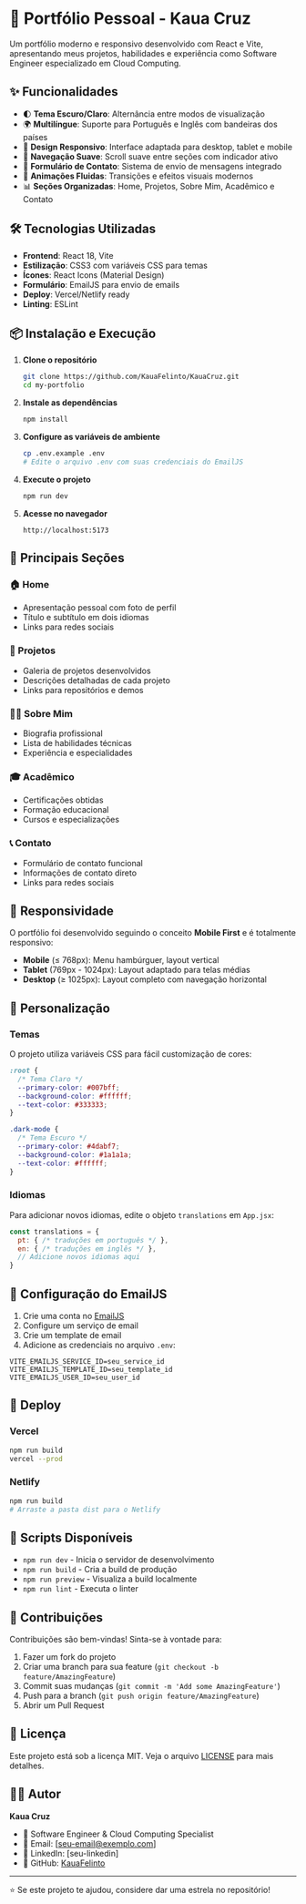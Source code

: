 # 🚀 Portfólio Pessoal - Kaua Cruz

Um portfólio moderno e responsivo desenvolvido com React e Vite, apresentando meus projetos, habilidades e experiência como Software Engineer especializado em Cloud Computing.

## ✨ Funcionalidades

- 🌓 **Tema Escuro/Claro**: Alternância entre modos de visualização
- 🌍 **Multilíngue**: Suporte para Português e Inglês com bandeiras dos países
- 📱 **Design Responsivo**: Interface adaptada para desktop, tablet e mobile
- 🎯 **Navegação Suave**: Scroll suave entre seções com indicador ativo
- 📧 **Formulário de Contato**: Sistema de envio de mensagens integrado
- 🎨 **Animações Fluidas**: Transições e efeitos visuais modernos
- 📊 **Seções Organizadas**: Home, Projetos, Sobre Mim, Acadêmico e Contato

## 🛠️ Tecnologias Utilizadas

- **Frontend**: React 18, Vite
- **Estilização**: CSS3 com variáveis CSS para temas
- **Ícones**: React Icons (Material Design)
- **Formulário**: EmailJS para envio de emails
- **Deploy**: Vercel/Netlify ready
- **Linting**: ESLint

## 📦 Instalação e Execução

1. **Clone o repositório**
   ```bash
   git clone https://github.com/KauaFelinto/KauaCruz.git
   cd my-portfolio
   ```

2. **Instale as dependências**
   ```bash
   npm install
   ```

3. **Configure as variáveis de ambiente**
   ```bash
   cp .env.example .env
   # Edite o arquivo .env com suas credenciais do EmailJS
   ```

4. **Execute o projeto**
   ```bash
   npm run dev
   ```

5. **Acesse no navegador**
   ```
   http://localhost:5173
   ```

## 🌟 Principais Seções

### 🏠 Home
- Apresentação pessoal com foto de perfil
- Título e subtítulo em dois idiomas
- Links para redes sociais

### 💼 Projetos
- Galeria de projetos desenvolvidos
- Descrições detalhadas de cada projeto
- Links para repositórios e demos

### 👨‍💻 Sobre Mim
- Biografia profissional
- Lista de habilidades técnicas
- Experiência e especialidades

### 🎓 Acadêmico
- Certificações obtidas
- Formação educacional
- Cursos e especializações

### 📞 Contato
- Formulário de contato funcional
- Informações de contato direto
- Links para redes sociais

## 📱 Responsividade

O portfólio foi desenvolvido seguindo o conceito **Mobile First** e é totalmente responsivo:

- **Mobile** (≤ 768px): Menu hambúrguer, layout vertical
- **Tablet** (769px - 1024px): Layout adaptado para telas médias
- **Desktop** (≥ 1025px): Layout completo com navegação horizontal

## 🎨 Personalização

### Temas
O projeto utiliza variáveis CSS para fácil customização de cores:

```css
:root {
  /* Tema Claro */
  --primary-color: #007bff;
  --background-color: #ffffff;
  --text-color: #333333;
}

.dark-mode {
  /* Tema Escuro */
  --primary-color: #4dabf7;
  --background-color: #1a1a1a;
  --text-color: #ffffff;
}
```

### Idiomas
Para adicionar novos idiomas, edite o objeto `translations` em `App.jsx`:

```javascript
const translations = {
  pt: { /* traduções em português */ },
  en: { /* traduções em inglês */ },
  // Adicione novos idiomas aqui
}
```

## 📧 Configuração do EmailJS

1. Crie uma conta no [EmailJS](https://www.emailjs.com/)
2. Configure um serviço de email
3. Crie um template de email
4. Adicione as credenciais no arquivo `.env`:

```env
VITE_EMAILJS_SERVICE_ID=seu_service_id
VITE_EMAILJS_TEMPLATE_ID=seu_template_id
VITE_EMAILJS_USER_ID=seu_user_id
```

## 🚀 Deploy

### Vercel
```bash
npm run build
vercel --prod
```

### Netlify
```bash
npm run build
# Arraste a pasta dist para o Netlify
```

## 📄 Scripts Disponíveis

- `npm run dev` - Inicia o servidor de desenvolvimento
- `npm run build` - Cria a build de produção
- `npm run preview` - Visualiza a build localmente
- `npm run lint` - Executa o linter

## 🤝 Contribuições

Contribuições são bem-vindas! Sinta-se à vontade para:

1. Fazer um fork do projeto
2. Criar uma branch para sua feature (`git checkout -b feature/AmazingFeature`)
3. Commit suas mudanças (`git commit -m 'Add some AmazingFeature'`)
4. Push para a branch (`git push origin feature/AmazingFeature`)
5. Abrir um Pull Request

## 📝 Licença

Este projeto está sob a licença MIT. Veja o arquivo [LICENSE](LICENSE) para mais detalhes.

## 👨‍💻 Autor

**Kaua Cruz**
- 💼 Software Engineer & Cloud Computing Specialist
- 📧 Email: [seu-email@exemplo.com]
- 💼 LinkedIn: [seu-linkedin]
- 🐙 GitHub: [KauaFelinto](https://github.com/KauaFelinto)

---

⭐ Se este projeto te ajudou, considere dar uma estrela no repositório!
